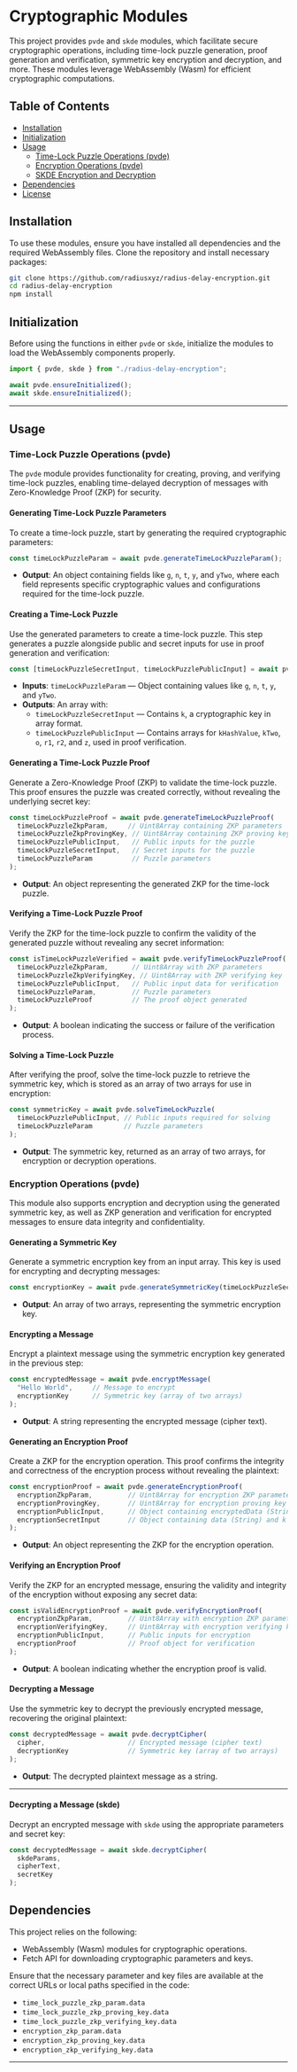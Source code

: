 # Cryptographic Modules

This project provides `pvde` and `skde` modules, which facilitate secure cryptographic operations, including time-lock puzzle generation, proof generation and verification, symmetric key encryption and decryption, and more. These modules leverage WebAssembly (Wasm) for efficient cryptographic computations.

## Table of Contents

- [Installation](#installation)
- [Initialization](#initialization)
- [Usage](#usage)
  - [Time-Lock Puzzle Operations (pvde)](#time-lock-puzzle-operations-pvde)
  - [Encryption Operations (pvde)](#encryption-operations-pvde)
  - [SKDE Encryption and Decryption](#skde-encryption-and-decryption)
- [Dependencies](#dependencies)
- [License](#license)

## Installation

To use these modules, ensure you have installed all dependencies and the required WebAssembly files. Clone the repository and install necessary packages:

```bash
git clone https://github.com/radiusxyz/radius-delay-encryption.git
cd radius-delay-encryption
npm install
```

## Initialization

Before using the functions in either `pvde` or `skde`, initialize the modules to load the WebAssembly components properly.

```javascript
import { pvde, skde } from "./radius-delay-encryption";

await pvde.ensureInitialized();
await skde.ensureInitialized();
```
---

## Usage

### Time-Lock Puzzle Operations (pvde)

The `pvde` module provides functionality for creating, proving, and verifying time-lock puzzles, enabling time-delayed decryption of messages with Zero-Knowledge Proof (ZKP) for security.

#### Generating Time-Lock Puzzle Parameters

To create a time-lock puzzle, start by generating the required cryptographic parameters:

```javascript
const timeLockPuzzleParam = await pvde.generateTimeLockPuzzleParam();
```

- **Output**: An object containing fields like `g`, `n`, `t`, `y`, and `yTwo`, where each field represents specific cryptographic values and configurations required for the time-lock puzzle.

#### Creating a Time-Lock Puzzle

Use the generated parameters to create a time-lock puzzle. This step generates a puzzle alongside public and secret inputs for use in proof generation and verification:

```javascript
const [timeLockPuzzleSecretInput, timeLockPuzzlePublicInput] = await pvde.generateTimeLockPuzzle(timeLockPuzzleParam);
```

- **Inputs**: `timeLockPuzzleParam` — Object containing values like `g`, `n`, `t`, `y`, and `yTwo`.
- **Outputs**: An array with:
  - `timeLockPuzzleSecretInput` — Contains `k`, a cryptographic key in array format.
  - `timeLockPuzzlePublicInput` — Contains arrays for `kHashValue`, `kTwo`, `o`, `r1`, `r2`, and `z`, used in proof verification.

#### Generating a Time-Lock Puzzle Proof

Generate a Zero-Knowledge Proof (ZKP) to validate the time-lock puzzle. This proof ensures the puzzle was created correctly, without revealing the underlying secret key:

```javascript
const timeLockPuzzleProof = await pvde.generateTimeLockPuzzleProof(
  timeLockPuzzleZkpParam,     // Uint8Array containing ZKP parameters
  timeLockPuzzleZkpProvingKey, // Uint8Array containing ZKP proving key
  timeLockPuzzlePublicInput,   // Public inputs for the puzzle
  timeLockPuzzleSecretInput,   // Secret inputs for the puzzle
  timeLockPuzzleParam          // Puzzle parameters
);
```

- **Output**: An object representing the generated ZKP for the time-lock puzzle.

#### Verifying a Time-Lock Puzzle Proof

Verify the ZKP for the time-lock puzzle to confirm the validity of the generated puzzle without revealing any secret information:

```javascript
const isTimeLockPuzzleVerified = await pvde.verifyTimeLockPuzzleProof(
  timeLockPuzzleZkpParam,      // Uint8Array with ZKP parameters
  timeLockPuzzleZkpVerifyingKey, // Uint8Array with ZKP verifying key
  timeLockPuzzlePublicInput,   // Public input data for verification
  timeLockPuzzleParam,         // Puzzle parameters
  timeLockPuzzleProof          // The proof object generated
);
```

- **Output**: A boolean indicating the success or failure of the verification process.

#### Solving a Time-Lock Puzzle

After verifying the proof, solve the time-lock puzzle to retrieve the symmetric key, which is stored as an array of two arrays for use in encryption:

```javascript
const symmetricKey = await pvde.solveTimeLockPuzzle(
  timeLockPuzzlePublicInput, // Public inputs required for solving
  timeLockPuzzleParam        // Puzzle parameters
);
```

- **Output**: The symmetric key, returned as an array of two arrays, for encryption or decryption operations.

### Encryption Operations (pvde)

This module also supports encryption and decryption using the generated symmetric key, as well as ZKP generation and verification for encrypted messages to ensure data integrity and confidentiality.

#### Generating a Symmetric Key

Generate a symmetric encryption key from an input array. This key is used for encrypting and decrypting messages:

```javascript
const encryptionKey = await pvde.generateSymmetricKey(timeLockPuzzleSecretInput.k);
```

- **Output**: An array of two arrays, representing the symmetric encryption key.

#### Encrypting a Message

Encrypt a plaintext message using the symmetric encryption key generated in the previous step:

```javascript
const encryptedMessage = await pvde.encryptMessage(
  "Hello World",     // Message to encrypt
  encryptionKey      // Symmetric key (array of two arrays)
);
```

- **Output**: A string representing the encrypted message (cipher text).

#### Generating an Encryption Proof

Create a ZKP for the encryption operation. This proof confirms the integrity and correctness of the encryption process without revealing the plaintext:

```javascript
const encryptionProof = await pvde.generateEncryptionProof(
  encryptionZkpParam,         // Uint8Array for encryption ZKP parameters
  encryptionProvingKey,       // Uint8Array for encryption proving key
  encryptionPublicInput,      // Object containing encryptedData (String) and kHashValue (array of two arrays)
  encryptionSecretInput       // Object containing data (String) and k (array)
);
```

- **Output**: An object representing the ZKP for the encryption operation.

#### Verifying an Encryption Proof

Verify the ZKP for an encrypted message, ensuring the validity and integrity of the encryption without exposing any secret data:

```javascript
const isValidEncryptionProof = await pvde.verifyEncryptionProof(
  encryptionZkpParam,         // Uint8Array with encryption ZKP parameters
  encryptionVerifyingKey,     // Uint8Array with encryption verifying key
  encryptionPublicInput,      // Public inputs for encryption
  encryptionProof             // Proof object for verification
);
```

- **Output**: A boolean indicating whether the encryption proof is valid.

#### Decrypting a Message

Use the symmetric key to decrypt the previously encrypted message, recovering the original plaintext:

```javascript
const decryptedMessage = await pvde.decryptCipher(
  cipher,                     // Encrypted message (cipher text)
  decryptionKey               // Symmetric key (array of two arrays)
);
```

- **Output**: The decrypted plaintext message as a string.

---

#### Decrypting a Message (skde)

Decrypt an encrypted message with `skde` using the appropriate parameters and secret key:

```javascript
const decryptedMessage = await skde.decryptCipher(
  skdeParams,
  cipherText,
  secretKey
);
```

## Dependencies

This project relies on the following:

- WebAssembly (Wasm) modules for cryptographic operations.
- Fetch API for downloading cryptographic parameters and keys.

Ensure that the necessary parameter and key files are available at the correct URLs or local paths specified in the code:

- `time_lock_puzzle_zkp_param.data`
- `time_lock_puzzle_zkp_proving_key.data`
- `time_lock_puzzle_zkp_verifying_key.data`
- `encryption_zkp_param.data`
- `encryption_zkp_proving_key.data`
- `encryption_zkp_verifying_key.data`
---

